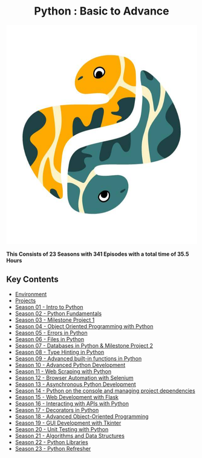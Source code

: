 <h1 align="center">Python : Basic to Advance</h1>
<p align="center">
  <img height="580" width="700" src="bg.jpg">
</p>

**This Consists of 23 Seasons with 341 Episodes with a total time of 35.5 Hours**
<br>
## Key Contents
* [Environment](/Initials/Environment.txt/)<br>
* [Projects](/Initials/Projects.txt/)<br>
* <a href="/Season 01 - Intro to Python/">Season 01 - Intro to Python</a><br>
* <a href="/Season 02 - Python Fundamentals/">Season 02 - Python Fundamentals</a><br>
* <a href="/Season 03 - Milestone Project 1/">Season 03 - Milestone Project 1</a><br>
* <a href="/Season 04 - Object Oriented Programming in Python/">Season 04 - Object Oriented Programming with Python</a><br>
* <a href="/Season 05 - Errors in Python/">Season 05 - Errors in Python</a><br>
* <a href="/Season 06 - Files in Python/">Season 06 - Files in Python</a><br>
* <a href="/Season 07 - Databases in Python & Milestone Project 2/">Season 07 - Databases in Python & Milestone Project 2</a><br>
* <a href="/Season 08 - Type Hinting in Python/">Season 08 - Type Hinting in Python</a><br>
* <a href="/Season 09 - Advanced built-in functions in Python/">Season 09 - Advanced built-in functions in Python</a><br>
* <a href="/Season 10 - Advanced Python Development/">Season 10 - Advanced Python Development</a><br>
* <a href="/Season 11 - Web Scraping with Python/">Season 11 - Web Scraping with Python</a><br>
* <a href="/Season 12 - Browser Automation with Selenium/">Season 12 - Browser Automation with Selenium</a><br>
* <a href="/Season 13 - Asynchronous Python Development/">Season 13 - Asynchronous Python Development</a><br>
* <a href="/Season 14 - Python on the console and managing project dependencies/">Season 14 - Python on the console and managing project dependencies</a><br>
* <a href="/Season 15 - Web Development with Flask/">Season 15 - Web Development with Flask</a><br>
* <a href="/Season 16 - Interacting with APIs with Python/">Season 16 - Interacting with APIs with Python</a><br>
* <a href="/Season 17 - Decorators in Python/">Season 17 - Decorators in Python</a><br>
* <a href="/Season 18 - Advanced Object-Oriented Programming/">Season 18 - Advanced Object-Oriented Programming</a><br>
* <a href="/Season 19 - GUI Development with Tkinter/">Season 19 - GUI Development with Tkinter</a><br>
* <a href="/Season 20 - Unit Testing with Python/">Season 20 - Unit Testing with Python</a><br>
* <a href="/Season 21 - Algorithms and Data Structures/">Season 21 - Algorithms and Data Structures</a><br>
* <a href="/Season 22 - Python Libraries/">Season 22 - Python Libraries</a><br>
* <a href="/Season 23 - Python Refresher/">Season 23 - Python Refresher</a><br>

